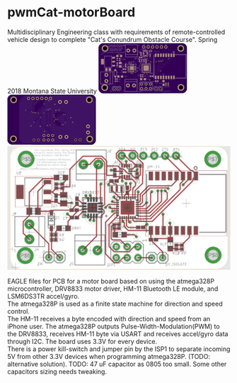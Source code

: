# pwmCat-motorBoard
Multidisciplinary Engineering class with requirements of remote-controlled vehicle design to complete "Cat's Conundrum Obstacle Course".
Spring 2018
Montana State University
![OSHpark-Front](images/OSHParkTop.png)
![OSHpark-Back](images/OSHParkBack.png)
![EAGLE-top](images/topView.png)

EAGLE files for PCB for a motor board based on using the atmega328P microcontroller, DRV8833 motor driver, HM-11 Bluetooth LE module, and LSM6DS3TR accel/gyro.  
The atmega328P is used as a finite state machine for direction and speed control.  
The HM-11 receives a byte encoded with direction and speed from an iPhone user.
The atmega328P outputs Pulse-Width-Modulation(PWM) to the DRV8833, receives HM-11 byte via USART and receives accel/gyro data through I2C.
The board uses 3.3V for every device.  
There is a power kill-switch and jumper pin by the ISP1 to separate incoming 5V from other 3.3V devices when programming atmega328P. (TODO: alternative solution).
TODO: 47 uF capacitor as 0805 too small. Some other capacitors sizing needs tweaking.
